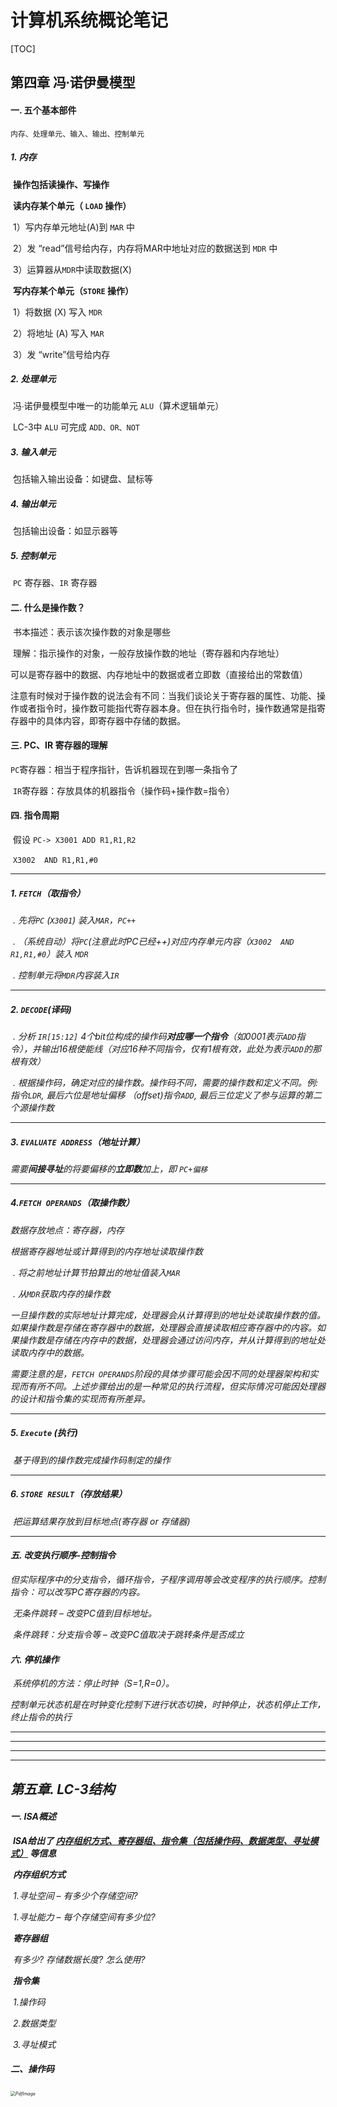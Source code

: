 # 计算机系统概论笔记

[TOC]

## 第四章 冯∙诺伊曼模型

#### 一. 五个基本部件

```
内存、处理单元、输入、输出、控制单元
```

##### 	1. 内存												

​		**操作包括读操作、写操作**

​		**读内存某个单元（ `LOAD`  操作）**									

​			1）写内存单元地址(A)到 `MAR` 中

​			2）发 “read”信号给内存，内存将MAR中地址对应的数据送到 `MDR` 中

​			3）运算器从`MDR`中读取数据(X)

​		**写内存某个单元（`STORE` 操作）**

​			1）将数据 (X) 写入 `MDR`

​			2）将地址 (A) 写入 `MAR`

​			3）发 “write”信号给内存

##### 	2. 处理单元

​		冯∙诺伊曼模型中唯一的功能单元 `ALU`（算术逻辑单元）

​		LC-3中 `ALU` 可完成 `ADD、OR、NOT`

##### 	3. 输入单元

​		包括输入输出设备：如键盘、鼠标等

##### 	4. 输出单元

​		包括输出设备：如显示器等

##### 	5. 控制单元

​		`PC` 寄存器、`IR`  寄存器



#### 	二. 什么是操作数？

​		书本描述：表示该次操作数的对象是哪些

​		理解：指示操作的对象，一般存放操作数的地址（寄存器和内存地址）

​					可以是寄存器中的数据、内存地址中的数据或者立即数（直接给出的常数值）

​					注意有时候对于操作数的说法会有不同：当我们谈论关于寄存器的属性、功能、操作或者指令时，操作数可能指代寄存器本身。但在执行指令时，操作数通常是指寄存器中的具体内容，即寄存器中存储的数据。



#### 	三. PC、IR 寄存器的理解

​			`PC`寄存器：相当于程序指针，告诉机器现在到哪一条指令了

​			`IR`寄存器：存放具体的机器指令（操作码+操作数=指令）



#### 	四. 指令周期

​	假设 	`PC-> X3001 ADD R1,R1,R2` 

​							`X3002	AND R1,R1,#0`

------

##### 	1. `FETCH`（取指令）

​	<I>. 		先将`PC` (`X3001`) 装入`MAR`，`PC++`

​	<II>.	（系统自动）将`PC`(注意此时PC已经++)对应内存单元内容（`X3002	AND R1,R1,#0`）装入 `MDR`

​	<III>.	控制单元将`MDR`内容装入`IR`	

------

##### 	2. `DECODE`(译码)

​	<I>. 	分析 `IR[15:12]` 4个bit位构成的操作码**对应哪一个指令**（如0001表示`ADD`指令），并输出16根使能线（对应16种不同指令，仅有1根有效，此处为表示`ADD`的那根有效）

​	<II>.	根据操作码，确定对应的操作数。操作码不同，需要的操作数和定义不同。例:指令`LDR`, 最后六位是地址偏移 （offset)指令`ADD`, 最后三位定义了参与运算的第二个源操作数

------

##### 	3. `EVALUATE ADDRESS`（地址计算）

​		需要**间接寻址**的将要偏移的**立即数**加上，即 `PC+偏移`

------

##### 	4.`FETCH OPERANDS`（取操作数）

数据存放地点：寄存器，内存

根据寄存器地址或计算得到的内存地址读取操作数

​	<I>. 	将之前地址计算节拍算出的地址值装入`MAR`

​	<II>.	从`MDR`获取内存的操作数

一旦操作数的实际地址计算完成，处理器会从计算得到的地址处读取操作数的值。如果操作数是存储在寄存器中的数据，处理器会直接读取相应寄存器中的内容。如果操作数是存储在内存中的数据，处理器会通过访问内存，并从计算得到的地址处读取内存中的数据。

需要注意的是，`FETCH OPERANDS`阶段的具体步骤可能会因不同的处理器架构和实现而有所不同。上述步骤给出的是一种常见的执行流程，但实际情况可能因处理器的设计和指令集的实现而有所差异。

------

##### 	5. `Execute`   (执行)

​		基于得到的操作数完成操作码制定的操作

------

##### 	6. `STORE RESULT`（存放结果）

​		把运算结果存放到目标地点(寄存器 or 存储器)

------



#### 五. 改变执行顺序-控制指令

​	但实际程序中的分支指令，循环指令，子程序调用等会改变程序的执行顺序。控制指令：可以改写PC寄存器的内容。

​	无条件跳转 – 改变PC值到目标地址。

​	条件跳转：分支指令等 – 改变PC值取决于跳转条件是否成立



#### 六. 停机操作

​	系统停机的方法：停止时钟（S=1,R=0）。

​	控制单元状态机是在时钟变化控制下进行状态切换，时钟停止，状态机停止工作，终止指令的执行



------

------

------

------



## 第五章. LC-3结构

#### 一. ISA概述

​	**ISA给出了 <u>内存组织方式、寄存器组、指令集（包括操作码、数据类型、寻址模式）</u> 等信息**

​	**内存组织方式**

​		1.寻址空间 – 有多少个存储空间?

​		1.寻址能力 – 每个存储空间有多少位?

​	**寄存器组**

​		有多少?  存储数据长度?  怎么使用?

​	**指令集**

​		1.操作码

​		2.数据类型

​		3.寻址模式

#### 二、操作码

​	<img src="D:\biancheng\my markdown notes\计算机系统概论笔记.assets\PdfImage.png" alt="PdfImage" style="zoom: 50%;" />



​	